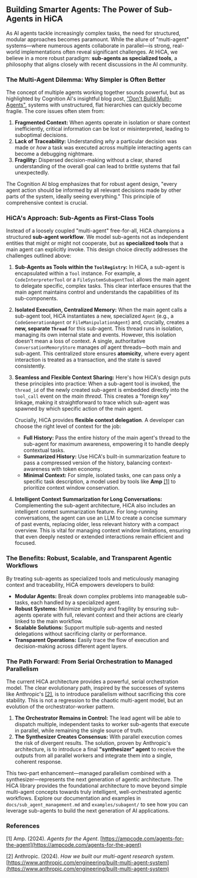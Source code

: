 ## Building Smarter Agents: The Power of Sub-Agents in HiCA

As AI agents tackle increasingly complex tasks, the need for structured, modular approaches becomes paramount. While the allure of "multi-agent" systems—where numerous agents collaborate in parallel—is strong, real-world implementations often reveal significant challenges. At HiCA, we believe in a more robust paradigm: **sub-agents as specialized tools**, a philosophy that aligns closely with recent discussions in the AI community.

### The Multi-Agent Dilemma: Why Simpler is Often Better

The concept of multiple agents working together sounds powerful, but as highlighted by Cognition AI's insightful blog post, ["Don't Build Multi-Agents"](https://cognition.ai/blog/dont-build-multi-agents), systems with unstructured, flat hierarchies can quickly become fragile. The core issues often stem from:

1.  **Fragmented Context:** When agents operate in isolation or share context inefficiently, critical information can be lost or misinterpreted, leading to suboptimal decisions.
2.  **Lack of Traceability:** Understanding *why* a particular decision was made or *how* a task was executed across multiple interacting agents can become a debugging nightmare.
3.  **Fragility:** Dispersed decision-making without a clear, shared understanding of the overall goal can lead to brittle systems that fail unexpectedly.

The Cognition AI blog emphasizes that for robust agent design, "every agent action should be informed by all relevant decisions made by other parts of the system, ideally seeing everything." This principle of comprehensive context is crucial.

### HiCA's Approach: Sub-Agents as First-Class Tools

Instead of a loosely coupled "multi-agent" free-for-all, HiCA champions a structured **sub-agent workflow**. We model sub-agents not as independent entities that might or might not cooperate, but as **specialized tools** that a main agent can explicitly invoke. This design choice directly addresses the challenges outlined above:

1.  **Sub-Agents as Tools within the `ToolRegistry`:**
    In HiCA, a sub-agent is encapsulated within a `Tool` instance. For example, a `CodeInterpreterTool` or a `FileSystemSubagentTool` allows the main agent to delegate specific, complex tasks. This clear interface ensures that the main agent maintains control and understands the capabilities of its sub-components.

2.  **Isolated Execution, Centralized Memory:**
    When the main agent calls a sub-agent tool, HiCA instantiates a new, specialized `Agent` (e.g., a `CodeGenerationAgent` or `FileManipulationAgent`) and, crucially, creates a **new, separate `Thread`** for this sub-agent. This thread runs in isolation, managing its own internal state and events. However, this isolation doesn't mean a loss of context. A single, authoritative `ConversationMemoryStore` manages *all* agent threads—both main and sub-agent. This centralized store ensures **atomicity**, where every agent interaction is treated as a transaction, and the state is saved consistently.

3.  **Seamless and Flexible Context Sharing:**
    Here's how HiCA's design puts these principles into practice: When a sub-agent tool is invoked, the `thread_id` of the newly created sub-agent is embedded directly into the `tool_call` event on the *main thread*. This creates a "foreign key" linkage, making it straightforward to trace which sub-agent was spawned by which specific action of the main agent.

    Crucially, HiCA provides **flexible context delegation**. A developer can choose the right level of context for the job:
    *   **Full History:** Pass the entire history of the main agent's thread to the sub-agent for maximum awareness, empowering it to handle deeply contextual tasks.
    *   **Summarized History:** Use HiCA's built-in summarization feature to pass a compressed version of the history, balancing context-awareness with token economy.
    *   **Minimal Context:** For simple, isolated tasks, one can pass only a specific task description, a model used by tools like **Amp** [[1]](#references) to prioritize context window conservation.

4.  **Intelligent Context Summarization for Long Conversations:**
    Complementing the sub-agent architecture, HiCA also includes an intelligent context summarization feature. For long-running conversations, the agent can use an LLM to create a concise summary of past events, replacing older, less relevant history with a compact overview. This is vital for managing context window limitations, ensuring that even deeply nested or extended interactions remain efficient and focused.

### The Benefits: Robust, Scalable, and Transparent Agentic Workflows

By treating sub-agents as specialized tools and meticulously managing context and traceability, HiCA empowers developers to build:

*   **Modular Agents:** Break down complex problems into manageable sub-tasks, each handled by a specialized agent.
*   **Robust Systems:** Minimize ambiguity and fragility by ensuring sub-agents operate with full, relevant context and their actions are clearly linked to the main workflow.
*   **Scalable Solutions:** Support multiple sub-agents and nested delegations without sacrificing clarity or performance.
*   **Transparent Operations:** Easily trace the flow of execution and decision-making across different agent layers.

### The Path Forward: From Serial Orchestration to Managed Parallelism

The current HiCA architecture provides a powerful, serial orchestration model. The clear evolutionary path, inspired by the successes of systems like Anthropic's [[2]](#references), is to introduce parallelism without sacrificing this core stability. This is not a regression to the chaotic multi-agent model, but an evolution of the orchestrator-worker pattern.

1.  **The Orchestrator Remains in Control:** The lead agent will be able to dispatch multiple, independent tasks to worker sub-agents that execute in parallel, while remaining the single source of truth.
2.  **The Synthesizer Creates Consensus:** With parallel execution comes the risk of divergent results. The solution, proven by Anthropic's architecture, is to introduce a final **"synthesizer" agent** to receive the outputs from all parallel workers and integrate them into a single, coherent response.

This two-part enhancement—managed parallelism combined with a synthesizer—represents the next generation of agentic architecture. The HiCA library provides the foundational architecture to move beyond simple multi-agent concepts towards truly intelligent, well-orchestrated agentic workflows. Explore our documentation and examples in `docs/sub_agent_management.md` and `examples/subagent/` to see how you can leverage sub-agents to build the next generation of AI applications.

### References
[1] Amp. (2024). *Agents for the Agent*. [https://ampcode.com/agents-for-the-agent](https://ampcode.com/agents-for-the-agent)

[2] Anthropic. (2024). *How we built our multi-agent research system*. [https://www.anthropic.com/engineering/built-multi-agent-system](https://www.anthropic.com/engineering/built-multi-agent-system)